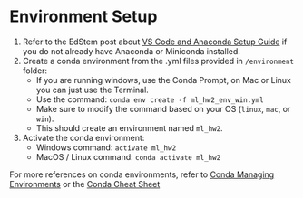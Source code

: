 # Environment Setup

1. Refer to the EdStem post about [VS Code and Anaconda Setup Guide](https://edstem.org/us/courses/25005/discussion/1692735) if you do not already have Anaconda or Miniconda installed.
2. Create a conda environment from the .yml files provided in `/environment` folder:
    - If you are running windows, use the Conda Prompt, on Mac or Linux you can just use the Terminal.
    - Use the command: `conda env create -f ml_hw2_env_win.yml`
    - Make sure to modify the command based on your OS (`linux`, `mac`, or `win`).
    - This should create an environment named `ml_hw2`. 
3. Activate the conda environment:
    - Windows command: `activate ml_hw2` 
    - MacOS / Linux command: `conda activate ml_hw2`

For more references on conda environments, refer to [Conda Managing Environments](https://docs.conda.io/projects/conda/en/latest/user-guide/tasks/manage-environments.html) or the [Conda Cheat Sheet](https://docs.conda.io/projects/conda/en/4.6.0/_downloads/52a95608c49671267e40c689e0bc00ca/conda-cheatsheet.pdf)